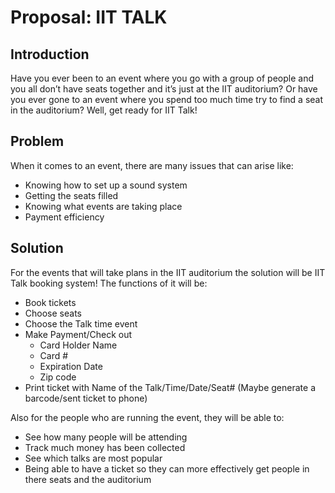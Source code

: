 # Proposal: IIT TALK

## Introduction

Have you ever been to an event where you go with a group of people and you all
don’t have seats together and it’s just at the IIT auditorium? Or have you ever
gone to an event where you spend too much time try to find a seat in the auditorium?
Well, get ready for IIT Talk!

## Problem

When it comes to an event, there are many issues that can arise like:

* Knowing how to set up a sound system
* Getting the seats filled
* Knowing what events are taking place
* Payment efficiency

## Solution

For the events that will take plans in the IIT auditorium the solution will be IIT Talk booking system! The functions of it will be:

* Book tickets
* Choose seats
* Choose the Talk time event
* Make Payment/Check out
	* Card Holder Name
	* Card #
	* Expiration Date
	* Zip code
* Print ticket with Name of the Talk/Time/Date/Seat# (Maybe generate a barcode/sent ticket to phone)

Also for the people who are running the event, they will be able to:

* See how many people will be attending
* Track much money has been collected
* See which talks are most popular
* Being able to have a ticket so they can more effectively get people in there seats and the auditorium
